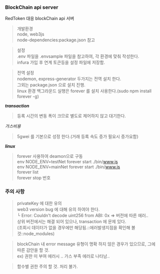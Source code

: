 ### BlockChain api server  
  
RedToken 대응 blockChain api 서버  
  
  
> 개발환경  
node, web3js  
node-dependencies:package.json 참고  
  
> 설정  
.env 파일을 .envsample 파일을 참고하여, 각 환경에 맞춰 작성한다.  
infura 가입 후 연계 토큰등을 설정 파일에 저장함.   

> 전역 설정  
nodemon, express-generator 두가지는 전역 설치 한다.  
그외는 package.json 으로 설치 진행.  
linux 환경 백그라운드 실행은 forever 를 설치 사용한다.(sudo npm install forever -g)   
  
  
***transaction***  
> 등록 시간의 변동 폭이 크므로 별도로 제어하지 않고 대기한다.  
  
*가스비용*  
> 5gwei 를 기본으로 성정 한다.(거래 등록 속도 증가 필요시 증가요함)  
  
  
***linux***  
> forever 사용하여 deamon으로 구동  
env NODE_ENV=testNet forever start ./bin/www.js  
env NODE_ENV=mainNet forever start ./bin/www.js  
forever list  
forever stop 번호  
  
  
### 주의 사항  
> privateKey 에 대한 유의  
> web3 version bug 에 대해 유의 하여야 한다.  
  └ Error: Couldn't decode uint256 from ABI: 0x => 버전에 따른 에러..  
           상위 버전에서는 해결 되어 있으나, transaction 에 문제 있다.  
           (조회시 데이터가 없을 경우에만 해당됨.::에러발생지점을 확인해 볼 것::node_modules)  
    
> blockChain 내 error message 유형이 명확 하지 않은 경우가 있으므로, 그에 따른 감안을 할 것.  
  ex)  권한 미 부여 에러시 .. 가스 부족 에러로 나타남..  
  
> 함수별 권한 주의 할 것. 처리 불가.  
  
